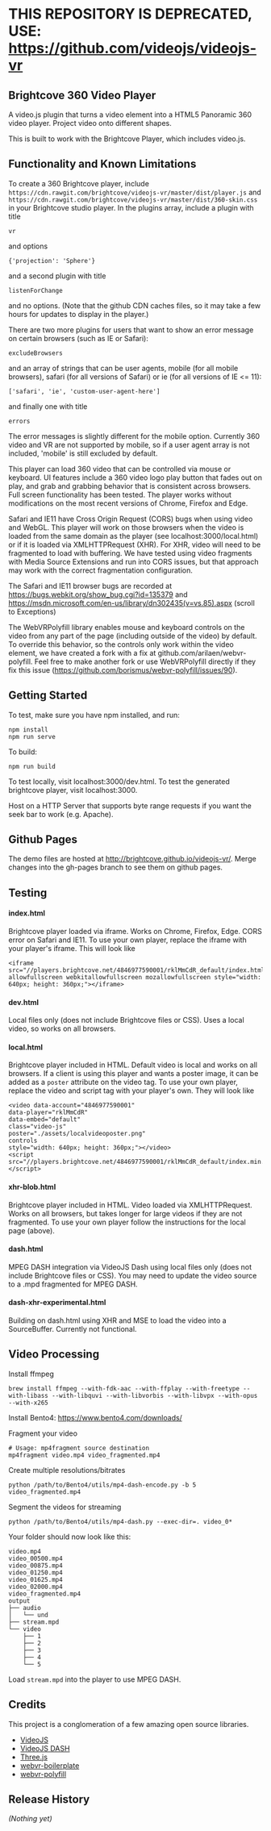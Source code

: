 # THIS REPOSITORY IS DEPRECATED, USE: https://github.com/videojs/videojs-vr
## Brightcove 360 Video Player

A video.js plugin that turns a video element into a HTML5 Panoramic 360 video player. Project video onto different shapes.

This is built to work with the Brightcove Player, which includes video.js.

## Functionality and Known Limitations

To create a 360 Brightcove player, include `https://cdn.rawgit.com/brightcove/videojs-vr/master/dist/player.js` and `https://cdn.rawgit.com/brightcove/videojs-vr/master/dist/360-skin.css` in your Brightcove studio player. In the plugins array, include a plugin with title

```
vr
```

and options

```
{'projection': 'Sphere'}
```

and a second plugin with title

```
listenForChange
```

and no options. (Note that the github CDN caches files, so it may take a few hours for updates to display in the player.)

There are two more plugins for users that want to show an error message on certain browsers (such as IE or Safari):

```
excludeBrowsers
```

and an array of strings that can be user agents, mobile (for all mobile browsers), safari (for all versions of Safari) or ie (for all versions of IE <= 11):
```
['safari', 'ie', 'custom-user-agent-here']
```

and finally one with title

```
errors
```

The error messages is slightly different for the mobile option. Currently 360 video and VR are not supported by mobile, so if a user agent array is not included, 'mobile' is still excluded by default.

This player can load 360 video that can be controlled via mouse or keyboard. UI features include a 360 video logo play button that fades out on play, and grab and grabbing behavior that is consistent across browsers. Full screen functionality has been tested. The player works without modifications on the most recent versions of Chrome, Firefox and Edge.

Safari and IE11 have Cross Origin Request (CORS) bugs when using video and WebGL. This player will work on those browsers when the video is loaded from the same domain as the player (see localhost:3000/local.html) or if it is loaded via XMLHTTPRequest (XHR). For XHR, video will need to be fragmented to load with buffering. We have tested using video fragments with Media Source Extensions and run into CORS issues, but that approach may work with the correct fragmentation configuration.

The Safari and IE11 browser bugs are recorded at https://bugs.webkit.org/show_bug.cgi?id=135379 and https://msdn.microsoft.com/en-us/library/dn302435(v=vs.85).aspx (scroll to Exceptions)

The WebVRPolyfill library enables mouse and keyboard controls on the video from any part of the page (including outside of the video) by default. To override this behavior, so the controls only work within the video element, we have created a fork with a fix at github.com/arilaen/webvr-polyfill. Feel free to make another fork or use WebVRPolyfill directly if they fix this issue (https://github.com/borismus/webvr-polyfill/issues/90).

## Getting Started

To test, make sure you have npm installed, and run:

```
npm install
npm run serve
```

To build:
```
npm run build
```

To test locally, visit localhost:3000/dev.html. To test the generated brightcove player, visit localhost:3000.

Host on a HTTP Server that supports byte range requests if you want the seek bar to work (e.g. Apache).

## Github Pages

The demo files are hosted at http://brightcove.github.io/videojs-vr/. Merge changes into the gh-pages branch to see them on github pages.

## Testing

#### index.html

Brightcove player loaded via iframe. Works on Chrome, Firefox, Edge. CORS error on Safari and IE11. To use your own player, replace the iframe with your player's iframe. This will look like

```
<iframe src="//players.brightcove.net/4846977590001/rklMmCdR_default/index.html" allowfullscreen webkitallowfullscreen mozallowfullscreen style="width: 640px; height: 360px;"></iframe>
```

#### dev.html

Local files only (does not include Brightcove files or CSS). Uses a local video, so works on all browsers.

#### local.html

Brightcove player included in HTML. Default video is local and works on all browsers. If a client is using this player and wants a poster image, it can be added as a `poster` attribute on the video tag. To use your own player, replace the video and script tag with your player's own. They will look like

```
<video data-account="4846977590001"
data-player="rklMmCdR"
data-embed="default"
class="video-js"
poster="./assets/localvideoposter.png"
controls
style="width: 640px; height: 360px;"></video>
<script src="//players.brightcove.net/4846977590001/rklMmCdR_default/index.min.js"></script>
```

####  xhr-blob.html

Brightcove player included in HTML. Video loaded via XMLHTTPRequest. Works on all browsers, but takes longer for large videos if they are not fragmented. To use your own player follow the instructions for the local page (above).

####  dash.html

MPEG DASH integration via VideoJS Dash using local files only (does not include Brightcove files or CSS). You may need to update the video source to a .mpd fragmented for MPEG DASH.

####  dash-xhr-experimental.html

Building on dash.html using XHR and MSE to load the video into a SourceBuffer. Currently not functional.


## Video Processing
Install ffmpeg
```
brew install ffmpeg --with-fdk-aac --with-ffplay --with-freetype --with-libass --with-libquvi --with-libvorbis --with-libvpx --with-opus --with-x265
```

Install Bento4: https://www.bento4.com/downloads/

Fragment your video
```
# Usage: mp4fragment source destination
mp4fragment video.mp4 video_fragmented.mp4
```

Create multiple resolutions/bitrates
```
python /path/to/Bento4/utils/mp4-dash-encode.py -b 5 video_fragmented.mp4
```

Segment the videos for streaming
```
python /path/to/Bento4/utils/mp4-dash.py --exec-dir=. video_0*
```

Your folder should now look like this:
```
video.mp4
video_00500.mp4
video_00875.mp4
video_01250.mp4
video_01625.mp4
video_02000.mp4
video_fragmented.mp4
output
├── audio
│   └── und
├── stream.mpd
└── video
    ├── 1
    ├── 2
    ├── 3
    ├── 4
    └── 5
```

Load `stream.mpd` into the player to use MPEG DASH.

## Credits ##

This project is a conglomeration of a few amazing open source libraries.

* [VideoJS](http://www.videojs.com)
* [VideoJS DASH](https://github.com/videojs/videojs-contrib-dash)
* [Three.js](http://threejs.org)
* [webvr-boilerplate](https://github.com/borismus/webvr-boilerplate)
* [webvr-polyfill](https://github.com/borismus/webvr-polyfill)


## Release History
_(Nothing yet)_
